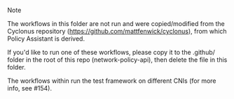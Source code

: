 > [!NOTE]
> The workflows in this folder are not run and were copied/modified from the Cyclonus repository (https://github.com/mattfenwick/cyclonus), from which Policy Assistant is derived.

If you'd like to run one of these workflows, please copy it to the .github/ folder in the root of this repo (network-policy-api), then delete the file in this folder.

The workflows within run the test framework on different CNIs (for more info, see #154).

